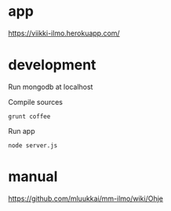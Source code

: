 # app

<https://viikki-ilmo.herokuapp.com/>

# development

Run mongodb at localhost

Compile sources

```
grunt coffee
```

Run app

```
node server.js
```

# manual

https://github.com/mluukkai/mm-ilmo/wiki/Ohje
